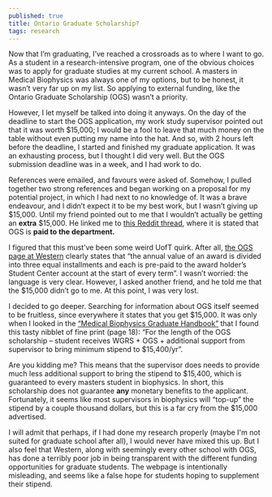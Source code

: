 ```yaml
---
published: true
title: Ontario Graduate Scholarship?
tags: research
---
```


Now that I’m graduating, I’ve reached a crossroads as to where I want to go. As a student in a research-intensive program, one of the obvious choices was to apply for graduate studies at my current school. A masters in Medical Biophysics was always one of my options, but to be honest, it wasn’t very far up on my list. So applying to external funding, like the Ontario Graduate Scholarship (OGS) wasn’t a priority.

However, I let myself be talked into doing it anyways. On the day of the deadline to start the OGS application, my work study supervisor pointed out that it was worth $15,000; I would be a fool to leave that much money on the table without even putting my name into the hat. And so, with 2 hours left before the deadline, I started and finished my graduate application. It was an exhausting process, but I thought I did very well. But the OGS submission deadline was in a week, and I had work to do.

References were emailed, and favours were asked of. Somehow, I pulled together two strong references and began working on a proposal for my potential project, in which I had next to no knowledge of. It was a brave endeavour, and I didn’t expect it to be my best work, but I wasn’t giving up $15,000. Until my friend pointed out to me that I wouldn’t actually be getting an **extra** $15,000. He linked me to [this Reddit thread](https://www.reddit.com/r/UofT/comments/2iam4a/graduate_school_funding/), where it is stated that OGS is **paid to the department.**

I figured that this must’ve been some weird UofT quirk. After all, [the OGS page at Western](http://grad.uwo.ca/current_students/student_finances/ogs.html?utm_source=redirect&utm_campaign=ogs&utm_medium=url) clearly states that “the annual value of an award is divided into three equal installments and each is pre-paid to the award holder’s Student Center account at the start of every term”. I wasn’t worried: the language is very clear. However, I asked another friend, and he told me that the $15,000 didn’t go to me. At this point, I was very lost.

I decided to go deeper. Searching for information about OGS itself seemed to be fruitless, since everywhere it states that you get $15,000. It was only when I looked in the [“Medical Biophysics Graduate Handbook”](http://www.schulich.uwo.ca/biophysics/graduate/current_students/medical_biophysics_graduate_hand_book_revised_august_2017.pdf) that I found this tasty nibblet of fine print (page 18): “For the length of the OGS scholarship – student receives WGRS + OGS + additional support from supervisor to bring minimum stipend to $15,400/yr”.

Are you kidding me? This means that the supervisor does needs to provide much less additional support to bring the stipend to $15,400, which is guaranteed to every masters student in biophysics. In short, this scholarship does not guarantee **any** monetary benefits to the applicant. Fortunately, it seems like most supervisors in biophysics will “top-up” the stipend by a couple thousand dollars, but this is a far cry from the $15,000 advertised.

I will admit that perhaps, if I had done my research properly (maybe I'm not suited for graduate school after all), I would never have mixed this up. But I also feel that Western, along with seemingly every other school with OGS, has done a terribly poor job in being transparent with the different funding opportunities for graduate students. The webpage is intentionally misleading, and seems like a false hope for students hoping to supplement their stipend. 



